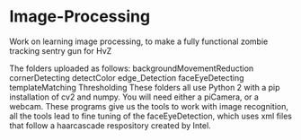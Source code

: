 # Image-Processing
Work on learning image processing, to make a fully functional zombie tracking sentry gun for HvZ

The folders uploaded as follows:
    backgroundMovementReduction
    cornerDetecting
    detectColor
    edge_Detection
    faceEyeDetecting
    templateMatching
    Thresholding
These folders all use Python 2 with a pip installation of cv2 and numpy. You will need either a piCamera, or a webcam. 
These programs give us the tools to work with image recognition, all the tools lead to fine tuning of the faceEyeDetection, which uses xml files that follow a haarcascade respository created by Intel.
